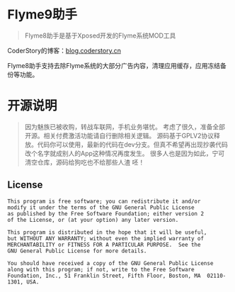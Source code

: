 # Flyme9助手

> Flyme8助手是基于Xposed开发的Flyme系统MOD工具

CoderStory的博客：[blog.coderstory.cn](https://blog.coderstory.cn)   
 
 
 
Flyme8助手支持去除Flyme系统的大部分广告内容，清理应用缓存，应用冻结备份等功能。


# 开源说明
> 因为魅族已被收购，转战车联网，手机业务堪忧。 考虑了很久，准备全部开源。相关付费激活功能请自行删除相关逻辑。
> 源码基于GPLV2协议释放。代码你可以使用，最新的代码在dev分支。但真不希望再出现抄袭代码改个名字就成别人的App这种情况再度发生。
> 很多人也是因为如此，宁可清空仓库，源码给狗吃也不给那些人渣 呸！


## License
```text
This program is free software; you can redistribute it and/or
modify it under the terms of the GNU General Public License
as published by the Free Software Foundation; either version 2
of the License, or (at your option) any later version.

This program is distributed in the hope that it will be useful,
but WITHOUT ANY WARRANTY; without even the implied warranty of
MERCHANTABILITY or FITNESS FOR A PARTICULAR PURPOSE.  See the
GNU General Public License for more details.

You should have received a copy of the GNU General Public License
along with this program; if not, write to the Free Software
Foundation, Inc., 51 Franklin Street, Fifth Floor, Boston, MA  02110-1301, USA.
```
